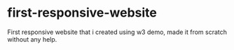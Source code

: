 # first-responsive-website
First responsive website that i created using w3 demo, made it from scratch without any help.
